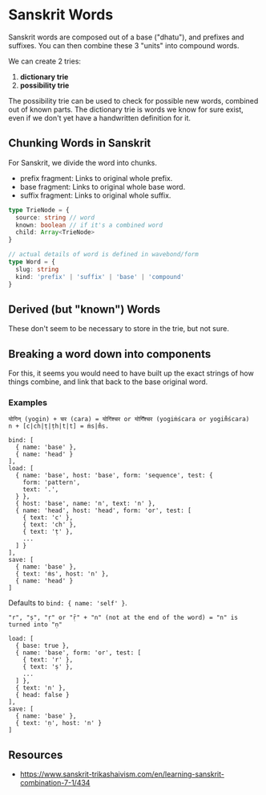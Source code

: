 # Sanskrit Words

Sanskrit words are composed out of a base ("dhatu"), and prefixes and
suffixes. You can then combine these 3 "units" into compound words.

We can create 2 tries:

1. **dictionary trie**
2. **possibility trie**

The possibility trie can be used to check for possible new words,
combined out of known parts. The dictionary trie is words we know for
sure exist, even if we don't yet have a handwritten definition for it.

## Chunking Words in Sanskrit

For Sanskrit, we divide the word into chunks.

- prefix fragment: Links to original whole prefix.
- base fragment: Links to original whole base word.
- suffix fragment: Links to original whole suffix.

```ts
type TrieNode = {
  source: string // word
  known: boolean // if it's a combined word
  child: Array<TrieNode>
}

// actual details of word is defined in wavebond/form
type Word = {
  slug: string
  kind: 'prefix' | 'suffix' | 'base' | 'compound'
}
```

## Derived (but "known") Words

These don't seem to be necessary to store in the trie, but not sure.

## Breaking a word down into components

For this, it seems you would need to have built up the exact strings of
how things combine, and link that back to the base original word.

### Examples

```
योगिन् (yogin) + चर (cara) = योगिंश्चर or योगिँश्चर (yogiṁścara or yogim̐ścara)
n + [c|ch|ṭ|ṭh|t|t] = ṁs|m̐s.

bind: [
  { name: 'base' },
  { name: 'head' }
],
load: [
  { name: 'base', host: 'base', form: 'sequence', test: {
    form: 'pattern',
    text: '.',
  } },
  { host: 'base', name: 'n', text: 'n' },
  { name: 'head', host: 'head', form: 'or', test: [
    { text: 'c' },
    { text: 'ch' },
    { text: 'ṭ' },
    ...
  ] }
],
save: [
  { name: 'base' },
  { text: 'ṁs', host: 'n' },
  { name: 'head' }
]
```

Defaults to `bind: { name: 'self' }`.

```
"r", "ṣ", "ṛ" or "ṝ" + "n" (not at the end of the word) = "n" is turned into "ṇ"

load: [
  { base: true },
  { name: 'base', form: 'or', test: [
    { text: 'r' },
    { text: 'ṣ' },
    ...
  ] },
  { text: 'n' },
  { head: false }
],
save: [
  { name: 'base' },
  { text: 'ṇ', host: 'n' }
]
```

## Resources

- https://www.sanskrit-trikashaivism.com/en/learning-sanskrit-combination-7-1/434
